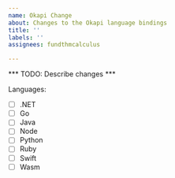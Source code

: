 ```yaml
---
name: Okapi Change
about: Changes to the Okapi language bindings
title: ''
labels: ''
assignees: fundthmcalculus

---
```


*** TODO: Describe changes ***

Languages:
- [ ] .NET
- [ ] Go
- [ ] Java
- [ ] Node
- [ ] Python
- [ ] Ruby
- [ ] Swift
- [ ] Wasm
